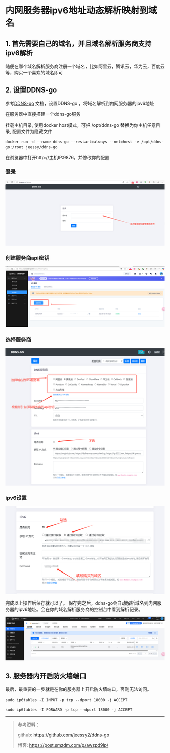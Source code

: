 # 内网服务器ipv6地址动态解析映射到域名

## 1. 首先需要自己的域名，并且域名解析服务商支持ipv6解析
随便在哪个域名解析服务商注册一个域名，比如阿里云，腾讯云，华为云，百度云等，购买一个喜欢的域名即可

## 2. 设置DDNS-go 

参考[DDNS-go](https://github.com/jeessy2/ddns-go) 文档，设置DDNS-go ，将域名解析到内网服务器的ipv6地址

在服务器中直接搭建一个ddns-go服务

挂载主机目录, 使用docker host模式。可把 /opt/ddns-go 替换为你主机任意目录, 配置文件为隐藏文件

`
docker run -d --name ddns-go --restart=always --net=host -v /opt/ddns-go:/root jeessy/ddns-go
`

在浏览器中打开http://主机IP:9876，并修改你的配置

### 登录
![ddns-go](./assets/ddns-go-login.png)

### 创建服务商api密钥
![ddns-go](./assets/ddns-go-create-tencent-secret.png)

### 选择服务商
![ddns-go](./assets/ddns-go-setting.png)

### ipv6设置
![ddns-go](./assets/ddns-go-setting-ipv6.png)

完成以上操作后保存就可以了。
保存完之后，ddns-go会自动解析域名到内网服务器的ipv6地址。会在你的域名解析服务商的控制台中看到解析记录。

![ddns-go](./assets/ddns-go-ipv6-success.png)


## 3. 服务器内开启防火墙端口

最后，最重要的一步就是在你的服务器上开启防火墙端口，否则无法访问。

`sudo ip6tables -I INPUT -p tcp --dport 18000 -j ACCEPT`

`sudo ip6tables -I FORWARD -p tcp --dport 18000 -j ACCEPT`


----


> 参考资料：
> 
> github: https://github.com/jeessy2/ddns-go
> 
> 博客: https://post.smzdm.com/p/awzpd9lp/
